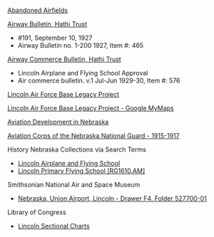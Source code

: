 [Abandoned Airfields](http://www.airfields-freeman.com/NE/Airfields_NE_NE.htm)

[Airway Bulletin, Hathi Trust](https://catalog.hathitrust.org/Record/009945721)
- #191, September 10, 1927
- Airway Bulletin no. 1-200 1927, Item #: 465

[Airway Commerce Bulletin, Hathi Trust](https://catalog.hathitrust.org/Record/001719737)
- Lincoln Airplane and Flying School Approval 
- Air commerce bulletin. v.1 Jul-Jun 1929-30, Item #: 576

[Lincoln Air Force Base Legacy Project](https://www.lincolnafb.org/history.php)

[Lincoln Air Force Base Legacy Project - Google MyMaps](https://www.google.com/maps/d/viewer?mid=1Sv0qX7_t4k3D7KSniMrMzaWNyvoe_X5e&ll=40.86446815314296%2C-96.78195968084216&z=12)

[Aviation Development in Nebraska](https://archive.org/details/AviationDevelopmentNeb)

[Aviation Corps of the Nebraska National Guard - 1915-1917](https://www.ang.af.mil/Portals/77/documents/history/references/AFD-100203-004.pdf?ver=2016-09-20-085109-860)

History Nebraska Collections via Search Terms 
- [Lincoln Airplane and Flying School](https://nebraskahistory.pastperfectonline.com/bysearchterm?keyword=Lincoln+Airplane+and+Flying+School+%28Lincoln%2C+Nebraska%29)
- [Lincoln Primary Flying School [RG1610.AM]](https://history.nebraska.gov/collections/lincoln-primary-flying-school-rg1610am)

Smithsonian National Air and Space Museum
- [Nebraska, Union Airport, Lincoln - Drawer F4, Folder 527700-01](https://airandspace.si.edu/collection-archive-item/nebraska-lincoln-union-airport/sova-nasm-xxxx-1183-f-ref8302)

Library of Congress
- [Lincoln Sectional Charts](https://www.loc.gov/resource/g3701pm.gct00089/?c=150&sp=23&st=list)

